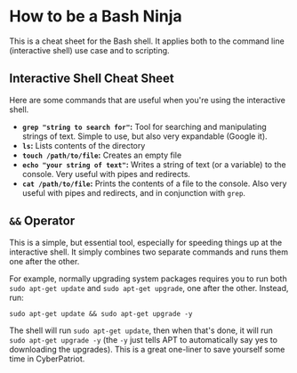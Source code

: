 # How to be a Bash Ninja

This is a cheat sheet for the Bash shell. It applies both to the command line (interactive shell) use case and to scripting.

## Interactive Shell Cheat Sheet

Here are some commands that are useful when you're using the interactive shell.

- **``grep "string to search for"``:** Tool for searching and manipulating strings of text. Simple to use, but also very expandable (Google it).
- **``ls``:** Lists contents of the directory
- **``touch /path/to/file``:** Creates an empty file
- **``echo "your string of text"``:** Writes a string of text (or a variable) to the console. Very useful with pipes and redirects.
- **``cat /path/to/file``:** Prints the contents of a file to the console. Also very useful with pipes and redirects, and in conjunction with ``grep``.

## ``&&`` Operator

This is a simple, but essential tool, especially for speeding things up at the interactive shell. It simply combines two separate commands and runs them one after the other.

For example, normally upgrading system packages requires you to run both ``sudo apt-get update`` and ``sudo apt-get upgrade``, one after the other. Instead, run:
```
sudo apt-get update && sudo apt-get upgrade -y
```

The shell will run ``sudo apt-get update``, then when that's done, it will run ``sudo apt-get upgrade -y`` (the ``-y`` just tells APT to automatically say yes to downloading the upgrades). This is a great one-liner to save yourself some time in CyberPatriot.
